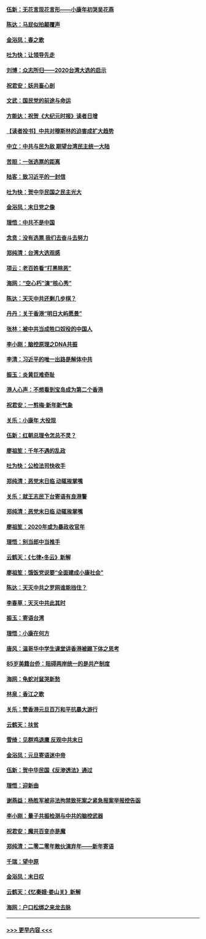 #### [伍新：无花言现花言形——小康年初哭吴花燕](../pages/nsc993/n11800044.md?t=01180533) 
#### [陈达：马屁似拍颠覆声](../pages/nsc993/n11800010.md?t=01180533) 
#### [金浴凤：春之歌](../pages/nsc993/n11797687.md?t=01180533) 
#### [吐为快：让领导先走](../pages/nsc993/n11797512.md?t=01180533) 
#### [刘博：众志所归——2020台湾大选的启示](../pages/nsc993/n11796878.md?t=01180533) 
#### [祝君安：妖共畜心剖](../pages/nsc993/n11794273.md?t=01180533) 
#### [文武：国民党的前途与命运](../pages/nsc993/n11794198.md?t=01180533) 
#### [方能达：祝贺《大纪元时报》读者日增](../pages/nsc993/n11793807.md?t=01180533) 
#### [【读者投书】中共对穆斯林的迫害成扩大趋势](../pages/nsc993/n11791371.md?t=01180533) 
#### [中立：中共与民为敌 期望台湾民主统一大陆](../pages/nsc993/n11790392.md?t=01180533) 
#### [苦胆：一张选票的距离](../pages/nsc993/n11788914.md?t=01180533) 
#### [陆客：致习近平的一封信](../pages/nsc993/n11788867.md?t=01180533) 
#### [吐为快：贺中华民国之民主光大](../pages/nsc993/n11788618.md?t=01180533) 
#### [金浴凤：末日党之像](../pages/nsc993/n11787475.md?t=01180533) 
#### [理悟：中共不是中国](../pages/nsc993/n11787463.md?t=01180533) 
#### [念贲：没有选票  我们去奋斗去努力](../pages/nsc993/n11787398.md?t=01180533) 
#### [郑纯清：台湾大选观感](../pages/nsc993/n11786210.md?t=01180533) 
#### [项云：老百姓看“打黑除恶”](../pages/nsc993/n11785398.md?t=01180533) 
#### [海网：“空心朽”演“核心秀”](../pages/nsc993/n11783874.md?t=01180533) 
#### [陈达：天灭中共还剩几步棋？](../pages/nsc993/n11783719.md?t=01180533) 
#### [丹丹：关于香港“明日大屿愿景”](../pages/nsc993/n11783273.md?t=01180533) 
#### [张林：被中共当成牲口奴役的中国人](../pages/nsc993/n11782397.md?t=01180533) 
#### [李小刚：脑控原理之DNA共振](../pages/nsc993/n11780962.md?t=01180533) 
#### [李清：习近平的唯一出路是解体中共](../pages/nsc993/n11780866.md?t=01180533) 
#### [振玉：炎黄巨难奇耻](../pages/nsc993/n11779632.md?t=01180533) 
#### [港人心声：不想看到宝岛成为第二个香港](../pages/nsc993/n11778817.md?t=01180533) 
#### [祝君安：一剪梅‧新年新气象](../pages/nsc993/n11776340.md?t=01180533) 
#### [关乐：小康年 大役现](../pages/nsc993/n11774213.md?t=01180533) 
#### [伍新：红朝总理令怎总不灵？](../pages/nsc993/n11770813.md?t=01180533) 
#### [廖祖笙：千年不遇的乱政](../pages/nsc993/n11770373.md?t=01180533) 
#### [吐为快：公检法司快收手](../pages/nsc993/n11770359.md?t=01180533) 
#### [郑纯清：恶党末日临 动辄挨掌嘴](../pages/nsc993/n11769912.md?t=01180533) 
#### [关乐：就王志民下台寄语有良港警](../pages/nsc993/n11769903.md?t=01180533) 
#### [郑纯清：恶党末日临 动辄挨掌嘴](../pages/nsc993/n11769356.md?t=01180533) 
#### [廖祖笙：2020年或为暴政收官年](../pages/nsc993/n11768216.md?t=01180533) 
#### [理悟：别当郎中当推手](../pages/nsc993/n11768243.md?t=01180533) 
#### [云鹤天：《七律▪冬云》新解](../pages/nsc993/n11768204.md?t=01180533) 
#### [廖祖笙：饿饭党说要“全面建成小康社会”](../pages/nsc993/n11767482.md?t=01180533) 
#### [陈达：天灭中共之罗网谁能挡住？](../pages/nsc993/n11767465.md?t=01180533) 
#### [李春草：天灭中共此其时](../pages/nsc993/n11767452.md?t=01180533) 
#### [振玉：寄语台湾](../pages/nsc993/n11767432.md?t=01180533) 
#### [理悟：小康在何方](../pages/nsc993/n11767394.md?t=01180533) 
#### [唐风：温哥华中学生课堂讲香港被踢下体之思考](../pages/nsc993/n11766848.md?t=01180533) 
#### [85岁美籍台侨：阻碍两岸统一的是共产制度](../pages/nsc993/n11765043.md?t=01180533) 
#### [海网：龟蛇对鼠哭新愁](../pages/nsc993/n11764895.md?t=01180533) 
#### [林泉：香江之歌](../pages/nsc993/n11764415.md?t=01180533) 
#### [关乐：赞香港元旦百万和平抗暴大游行](../pages/nsc993/n11764382.md?t=01180533) 
#### [云鹤天：扶贫](../pages/nsc993/n11764245.md?t=01180533) 
#### [雪绮：见群鸡退鹰  反观中共末日](../pages/nsc993/n11762112.md?t=01180533) 
#### [金浴凤：元旦寄语迷中帝](../pages/nsc993/n11761788.md?t=01180533) 
#### [伍新：贺中华民国《反渗透法》通过](../pages/nsc993/n11761994.md?t=01180533) 
#### [理悟：迎新曲](../pages/nsc993/n11761152.md?t=01180533) 
#### [谢燕益：杨胜军被非法拘禁致死案之紧急报案举报控告函](../pages/nsc993/n11756134.md?t=01180533) 
#### [李小刚：量子共振检测与中共的脑控武器](../pages/nsc993/n11754518.md?t=01180533) 
#### [祝君安：魔共百变亦是魔](../pages/nsc993/n11754469.md?t=01180533) 
#### [郑纯清：二零二零年散伙演弃年——新年寄语](../pages/nsc993/n11754195.md?t=01180533) 
#### [千瑞：望中原](../pages/nsc993/n11754159.md?t=01180533) 
#### [金浴凤：末日叹](../pages/nsc993/n11752359.md?t=01180533) 
#### [云鹤天：《忆秦娥‧娄山关》新解](../pages/nsc993/n11752348.md?t=01180533) 
#### [海网：户口松绑之来龙去脉](../pages/nsc993/n11752328.md?t=01180533) 

----
#### [ >>> 更早内容 <<< ](../indexes/nsc993-earlier.md)
